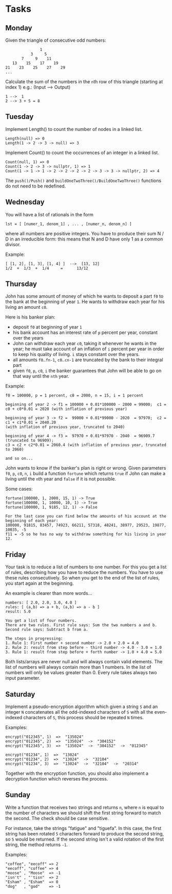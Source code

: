# Tasks

## Monday

Given the triangle of consecutive odd numbers:

                   1
               3     5
           7     9    11
       13    15    17    19
    21    23    25    27    29
    ...

Calculate the sum of the numbers in the `n`th row of this triangle (starting at index 1) e.g.: (Input --> Output)

    1 -->  1
    2 --> 3 + 5 = 8

## Tuesday

Implement Length() to count the number of nodes in a linked list.

    Length(null) => 0
    Length(1 -> 2 -> 3 -> null) => 3

Implement Count() to count the occurrences of an integer in a linked list.

    Count(null, 1) => 0
    Count(1 -> 2 -> 3 -> nullptr, 1) => 1
    Count(1 -> 1 -> 1 -> 2 -> 2 -> 2 -> 2 -> 3 -> 3 -> nullptr, 2) => 4

The `push()/Push()` and `buildOneTwoThree()/BuildOneTwoThree()` functions do not need to be redefined.

## Wednesday

You will have a list of rationals in the form

    lst = [ [numer_1, denom_1] , ... , [numer_n, denom_n] ]

where all numbers are positive integers. You have to produce their sum N / D in an irreducible form: this means that N and D have only 1 as a common divisor.

Example:

    [ [1, 2], [1, 3], [1, 4] ]  -->  [13, 12]
    1/2  +  1/3  +  1/4     =      13/12

## Thursday

John has some amount of money of which he wants to deposit a part `f0` to the bank at the beginning of year `1`. He wants to withdraw each year for his living an amount `c0`.

Here is his banker plan:

- deposit `f0` at beginning of year `1`
- his bank account has an interest rate of `p` percent per year, constant over the years
- John can withdraw each year `c0`, taking it whenever he wants in the year; he must take account of an inflation of `i` percent per year in order to keep his quality of living. `i` stays constant over the years.
- all amounts `f0`..`fn-1`, `c0`..`cn-1` are truncated by the bank to their integral part
- given `f0`, `p`, `c0`, `i` the banker guarantees that John will be able to go on that way until the `nth` year.

Example:

    f0 = 100000, p = 1 percent, c0 = 2000, n = 15, i = 1 percent

    beginning of year 2 -> f1 = 100000 + 0.01*100000 - 2000 = 99000;  c1 = c0 + c0*0.01 = 2020 (with inflation of previous year)

    beginning of year 3 -> f2 =  99000 + 0.01*99000 - 2020  = 97970;  c2 = c1 + c1*0.01 = 2040.20 
    (with inflation of previous year, truncated to 2040)

    beginning of year 4 -> f3 =  97970 + 0.01*97970 - 2040  = 96909.7 (truncated to 96909); 
    c3 = c2 + c2*0.01 = 2060.4 (with inflation of previous year, truncated to 2060)

    and so on...

John wants to know if the banker's plan is right or wrong. Given parameters `f0`, `p`, `c0`, `n`, `i` build a function `fortune` which returns `true` if John can make a living until the `n`th year and `false` if it is not possible.

Some cases:

    fortune(100000, 1, 2000, 15, 1) -> True
    fortune(100000, 1, 10000, 10, 1) -> True
    fortune(100000, 1, 9185, 12, 1) -> False

    For the last case you can find below the amounts of his account at the beginning of each year:
    100000, 91815, 83457, 74923, 66211, 57318, 48241, 38977, 29523, 19877, 10035, -5
    f11 = -5 so he has no way to withdraw something for his living in year 12.

## Friday

Your task is to reduce a list of numbers to one number.
For this you get a list of rules, describing how you have to reduce the numbers.
You have to use these rules consecutively. So when you get to the end of the list of rules, you start again at the beginning.

An example is clearer than more words...

    numbers: [ 2.0, 2.0, 3.0, 4.0 ]
    rules: [ (a,b) => a + b, (a,b) => a - b ]
    result: 5.0

    You get a list of four numbers.
    There are two rules. First rule says: Sum the two numbers a and b. Second rule says: Subtract b from a.

    The steps in progressing:
    1. Rule 1: First number + second number -> 2.0 + 2.0 = 4.0
    2. Rule 2: result from step before - third number -> 4.0 - 3.0 = 1.0
    3. Rule 1: result from step before + forth number -> 1.0 + 4.0 = 5.0

Both lists/arrays are never null and will always contain valid elements.
The list of numbers will always contain more than 1 numbers.
In the list of numbers will only be values greater than 0.
Every rule takes always two input parameter.

## Saturday

Implement a pseudo-encryption algorithm which given a string `S` and an integer `N` concatenates all the odd-indexed characters of `S` with all the even-indexed characters of `S`, this process should be repeated `N` times.

Examples:

    encrypt("012345", 1)  =>  "135024"
    encrypt("012345", 2)  =>  "135024"  ->  "304152"
    encrypt("012345", 3)  =>  "135024"  ->  "304152"  ->  "012345"

    encrypt("01234", 1)  =>  "13024"
    encrypt("01234", 2)  =>  "13024"  ->  "32104"
    encrypt("01234", 3)  =>  "13024"  ->  "32104"  ->  "20314"

Together with the encryption function, you should also implement a decryption function which reverses the process.

## Sunday

Write a function that receives two strings and returns `n`, where `n` is equal to the number of characters we should shift the first string forward to match the second. The check should be case sensitive.

For instance, take the strings "fatigue" and "tiguefa". In this case, the first string has been rotated `5` characters forward to produce the second string, so `5` would be returned. If the second string isn't a valid rotation of the first string, the method returns `-1`.

Examples:

    "coffee", "eecoff" => 2
    "eecoff", "coffee" => 4
    "moose" , "Moose"  => -1
    "isn't" , "'tisn"  => 2
    "Esham" , "Esham"  => 0
    "dog"   , "god"    => -1
